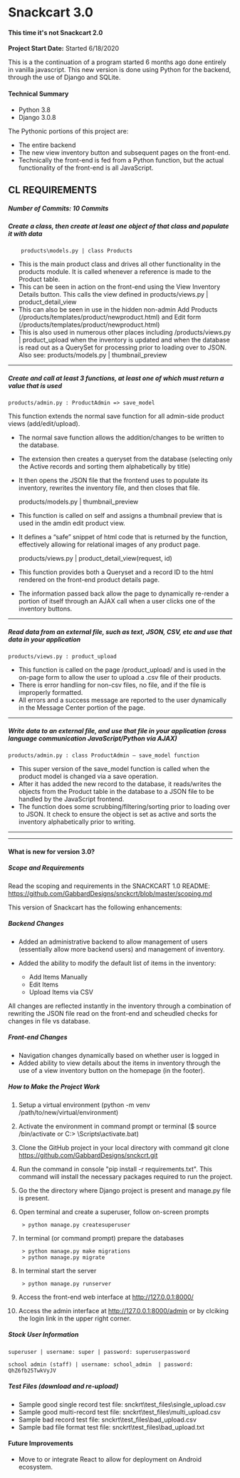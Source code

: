 # Snackcart 3.0 
####  This time it's not Snackcart 2.0

**Project Start Date:** Started 6/18/2020 

This is a the continuation of a program started 6 months ago done entirely in vanilla javascript.  This new version is done using Python for the backend, through the use of Django and SQLite.  

#### Technical Summary
  - Python 3.8
  - Django 3.0.8

The Pythonic portions of this project are: 
  - The entire backend
  - The new view inventory button and subsequent pages on the front-end.
  - Technically the front-end is fed from a Python function, but the actual functionality of the front-end is all JavaScript.  

CL REQUIREMENTS
-------------
##### Number of Commits: 10 Commits

##### Create a class, then create at least one object of that class and populate it with data

        products\models.py | class Products
        
  - This is the main product class and drives all other functionality in the products module.  It is called whenever a reference is made to the Product table.
  - This can be seen in action on the front-end using the View Inventory Details button.  This calls the view defined in products/views.py | product_detail_view
  - This can also be seen in use in the hidden non-admin Add Products (/products/templates/product/newproduct.html) and Edit form (/products/templates/product/newproduct.html)  
  - This is also used in numerous other places including /products/views.py | product_upload when the inventory is updated and when the database is read out as a QuerySet for processing prior to loading over to JSON.  
  Also see: products/models.py | thumbnail_preview       
 
 -------------
 
##### Create and call at least 3 functions, at least one of which must return a value that is used

    products/admin.py : ProductAdmin => save_model
    

This function extends the normal save function for all admin-side product views (add/edit/upload).  
 - The normal save function allows the addition/changes to be written to the database.  
 - The extension then creates a queryset from the database (selecting only the Active records and sorting them alphabetically by title)
 - It then opens the JSON file that the frontend uses to populate its inventory, rewrites the inventory file, and then closes that file.


    products/models.py | thumbnail_preview 
    
    
  - This function is called on self and assigns a thumbnail preview that is used in the amdin edit product view.  
  - It defines a “safe” snippet of html code that is returned by the function, effectively allowing for relational images of any product page.


    products/views.py | product_detail_view(request, id) 
    
    
  - This function provides both a Queryset and a record ID to the html rendered on the front-end product details page.  
  - The information passed back allow the page to dynamically re-render a portion of itself through an AJAX call when a user clicks one of the inventory buttons.     
  
-------------

##### Read data from an external file, such as text, JSON, CSV, etc and use that data in your application

    products/views.py : product_upload 

 -  This function is called on the page /product_upload/ and is used in the on-page form to allow the user to upload a .csv file of their products.  
 -  There is error handling for non-csv files, no file, and if the file is improperly formatted.  
 -  All errors and a success message are reported to the user dynamically in the Message Center portion of the page.

-------------
##### Write data to an external file, and use that file in your application (cross language communication JavaScript/Python via AJAX)

    products/admin.py : class ProductAdmin – save_model function

  - This super version of the save_model function is called when the product model is changed via a save operation.
  - After it has added the new record to the database, it reads/writes the objects from the Product table in the database to a JSON file to be handled by the JavaScript frontend.  
  - The function does some scrubbing/filtering/sorting prior to loading over to JSON.  It check to ensure the object is set as active and sorts the inventory alphabetically prior to writing.

-------------
-------------
#### What is new for version 3.0?

##### Scope and Requirements
Read the scoping and requirements in the SNACKCART 1.0 README: https://github.com/GabbardDesigns/snckcrt/blob/master/scoping.md

This version of Snackcart has the following enhancements:

##### Backend Changes
- Added an administrative backend to allow management of users (essentially allow more backend users) and management of inventory.

- Added the ability to modify the default list of items in the inventory:  
   - Add Items Manually
   - Edit Items
   - Upload Items via CSV

All changes are reflected instantly in the inventory through a combination of rewriting the JSON file read on the front-end and scheudled checks for changes in file vs database.

##### Front-end Changes
- Navigation changes dynamically based on whether user is logged in
- Added ability to view details about the items in inventory through the use of a view inventory button on the homepage (in the footer).

##### How to Make the Project Work
1. Setup a virtual environment (python -m venv /path/to/new/virtual/environment)
2. Activate the environment in command prompt or terminal ($ source <venv>/bin/activate or C:\> <venv>\Scripts\activate.bat)
3. Clone the GitHub project in your local directory with command git clone https://github.com/GabbardDesigns/snckcrt.git
4. Run the command in console "pip install -r requirements.txt".  This command will install the necessary packages required to run the project.
5. Go the the directory where Django project is present and manage.py file is present.
6. Open terminal and create a superuser, follow on-screen prompts  

        > python manage.py createsuperuser

7. In terminal (or command prompt) prepare the databases

        > python manage.py make migrations
        > python manage.py migrate

8. In terminal start the server

        > python manage.py runserver
        
9. Access the front-end web interface at http://127.0.0.1:8000/ 
10. Access the admin interface at http://127.0.0.1:8000/admin or by clciking the login link in the upper right corner.


##### Stock User Information

    superuser | username: super | password: superuserpassword

    school admin (staff) | username: school_admin  | password: QhZ6fb25TwkVyJV


##### Test Files (download and re-upload)
  - Sample good single record test file: snckrt\test_files\single_upload.csv 
  - Sample good multi-record test file: snckrt\test_files\multi_upload.csv
  - Sample bad record test file: snckrt\test_files\bad_upload.csv
  - Sample bad file format test file: snckrt\test_files\bad_upload.txt


#### Future Improvements
  - Move to or integrate React to allow for deployment on Android ecosystem. 